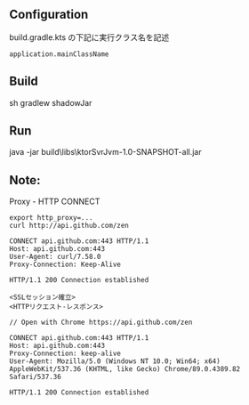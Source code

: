 Configuration
----
build.gradle.kts の下記に実行クラス名を記述
```
application.mainClassName 
```

Build
----
sh gradlew shadowJar

Run
----
java -jar build\libs\ktorSvrJvm-1.0-SNAPSHOT-all.jar


Note:
----

Proxy - HTTP CONNECT
```
export http_proxy=...
curl http://api.github.com/zen
```

```
CONNECT api.github.com:443 HTTP/1.1
Host: api.github.com:443
User-Agent: curl/7.58.0
Proxy-Connection: Keep-Alive

HTTP/1.1 200 Connection established

<SSLセッション確立>
<HTTPリクエスト-レスポンス>
```

```
// Open with Chrome https://api.github.com/zen
```
```
CONNECT api.github.com:443 HTTP/1.1
Host: api.github.com:443
Proxy-Connection: keep-alive
User-Agent: Mozilla/5.0 (Windows NT 10.0; Win64; x64) AppleWebKit/537.36 (KHTML, like Gecko) Chrome/89.0.4389.82 Safari/537.36

HTTP/1.1 200 Connection established
```